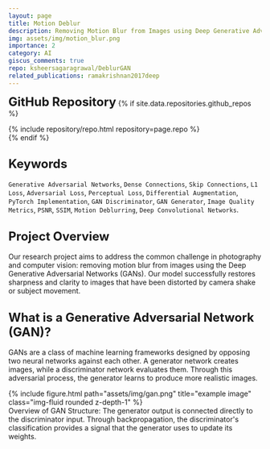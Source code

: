 ```yaml
---
layout: page
title: Motion Deblur
description: Removing Motion Blur from Images using Deep Generative Adversarial Network
img: assets/img/motion_blur.png
importance: 2
category: AI
giscus_comments: true
repo: ksheersagaragrawal/DeblurGAN
related_publications: ramakrishnan2017deep
---
```


<span style="font-size: 24px;font-weight: bold;">GitHub Repository</span>
{% if site.data.repositories.github_repos %}
<div class="repositories d-flex flex-wrap flex-md-row flex-column justify-content-between align-items-center">
    {% include repository/repo.html repository=page.repo %}
</div>
{% endif %}

## <span style="font-size: 24px;font-weight: bold;">Keywords <a href="{{ site.baseurl }}/assets/pdf/Deblur_Poster.pdf" title="CV"><i class="fas fa-file-pdf"></i></a></span>
`Generative Adversarial Networks`, `Dense Connections`, `Skip Connections`, `L1 Loss`, `Adversarial Loss`, `Perceptual Loss`, `Differential Augmentation`, `PyTorch Implementation`, `GAN Discriminator`, `GAN Generator`, `Image Quality Metrics`, `PSNR`, `SSIM`, `Motion Deblurring`, `Deep Convolutional Networks`.

## <span style="font-size: 24px;font-weight: bold;">Project Overview</span>
Our research project aims to address the common challenge in photography and computer vision: removing motion blur from images using the Deep Generative Adversarial Networks (GANs). Our model successfully restores sharpness and clarity to images that have been distorted by camera shake or subject movement.

## <span style="font-size: 24px;font-weight: bold;">What is a Generative Adversarial Network (GAN)?</span>
GANs are a class of machine learning frameworks designed by opposing two neural networks against each other. A generator network creates images, while a discriminator network evaluates them. Through this adversarial process, the generator learns to produce more realistic images.

<div class="row">
    <div class="col-sm-12 mt-md-0 mx-auto text-center">
         {% include figure.html path="assets/img/gan.png" title="example image" class="img-fluid rounded z-depth-1" %}
    </div>
</div>
<div class="caption">
    Overview of GAN Structure: The generator output is connected directly to the discriminator input. Through backpropagation, the discriminator's classification provides a signal that the generator uses to update its weights.
</div>
